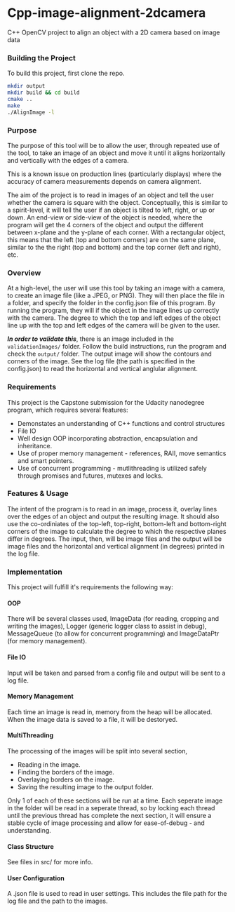 # Cpp-image-alignment-2dcamera
C++ OpenCV project to align an object with a 2D camera based on image data

### Building the Project
To build this project, first clone the repo.
```bash
mkdir output
mkdir build && cd build
cmake ..
make
./AlignImage -l
```

### Purpose
The purpose of this tool will be to allow the user, through repeated use of the tool, to take an image of an object and move it until it aligns horizontally and vertically with the edges of a camera. 

This is a known issue on production lines (particularly displays) where the accuracy of camera measurements depends on camera alignment.

The aim of the project is to read in images of an object and tell the user whether the camera is square with the object.
Conceptually, this is similar to a spirit-level, it will tell the user if an object is tilted to left, right, or up or down.
An end-view or side-view of the object is needed, where the program will get the 4 corners of the object and output the different between x-plane and the y-plane of each corner. With a rectangular object, this means that the left (top and bottom corners) are on the same plane, similar to the the right (top and bottom) and the top corner (left and right), etc.

### Overview
At a high-level, the user will use this tool by taking an image with a camera, to create an image file (like a JPEG, or PNG). They will then place the file in a folder, and specify the folder in the config.json file of this program. By running the program, they will if the object in the image lines up correctly with the camera. The degree to which the top and left edges of the object line up with the top and left edges of the camera will be given to the user.

***In order to validate this***, there is an image included in the ```validationImages/``` folder. Follow the build instructions, run the program and check the ```output/``` folder. The output image will show the contours and corners of the image. See the log file (the path is specified in the config.json) to read the horizontal and vertical anglular alignment.

### Requirements
This project is the Capstone submission for the Udacity nanodegree program, which requires several features:
* Demonstates an understanding of C++ functions and control structures
* File IO
* Well design OOP incorporating abstraction, encapsulation and inheritance.
* Use of proper memory management - references, RAII, move semantics and smart pointers.
* Use of concurrent programming - mutlithreading is utilized safely through promises and futures, mutexes and locks.

### Features & Usage
The intent of the program is to read in an image, process it, overlay lines over the edges of an object and output the resulting image. It should also use the co-ordiniates of the top-left, top-right, bottom-left and bottom-right corners of the image to calculate the degree to which the respective planes differ in degrees.
The input, then, will be image files and the output will be image files and the horizontal and vertical alignment (in degrees) printed in the log file.

### Implementation
This project will fulfill it's requirements the following way:
#### OOP 
There will be several classes used, ImageData (for reading, cropping and writing the images), Logger (generic logger class to assist in debug), MessageQueue (to allow for concurrent programming) and ImageDataPtr (for memory management).
#### File IO
Input will be taken and parsed from a config file and output will be sent to a log file.
#### Memory Management
Each time an image is read in, memory from the heap will be allocated. When the image data is saved to a file, it will be destoryed.
#### MultiThreading
The processing of the images will be split into several section,
* Reading in the image.
* Finding the borders of the image.
* Overlaying borders on the image.
* Saving the resulting image to the output folder.

Only 1 of each of these sections will be run at a time. Each seperate image in the folder will be read in a seperate thread,
so by locking each thread until the previous thread has complete the next section, it will ensure a stable cycle of image processing
and allow for ease-of-debug - and understanding.

#### Class Structure
See files in src/ for more info.

#### User Configuration
A .json file is used to read in user settings. This includes the file path for the log file and the path to the images.
